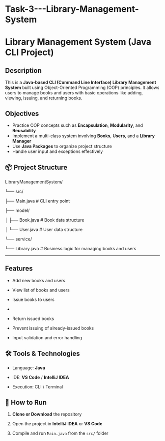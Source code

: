 # Task-3---Library-Management-System

# Library Management System (Java CLI Project)

## Description

This is a **Java-based CLI (Command Line Interface) Library Management System** built using Object-Oriented Programming (OOP) principles. It allows users to manage books and users with basic operations like adding, viewing, issuing, and returning books.


## Objectives

- Practice OOP concepts such as **Encapsulation**, **Modularity**, and **Reusability**
- Implement a multi-class system involving **Books**, **Users**, and a **Library Manager**
- Use **Java Packages** to organize project structure
- Handle user input and exceptions effectively

## 📦 Project Structure

LibraryManagementSystem/

└── src/

├── Main.java # CLI entry point

├── model/

│ ├── Book.java # Book data structure

│ └── User.java # User data structure

└── service/

└── Library.java # Business logic for managing books and users


---

## Features

- Add new books and users
  
- View list of books and users
 
- Issue books to users
- 
- Return issued books
  
- Prevent issuing of already-issued books
  
- Input validation and error handling

## 🛠️ Tools & Technologies

- Language: **Java**

- IDE: **VS Code** / **IntelliJ IDEA**
 
- Execution: CLI / Terminal

## 🚀 How to Run

1. **Clone or Download** the repository
   
2. Open the project in **IntelliJ IDEA** or **VS Code**
   
3. Compile and run `Main.java` from the `src/` folder


